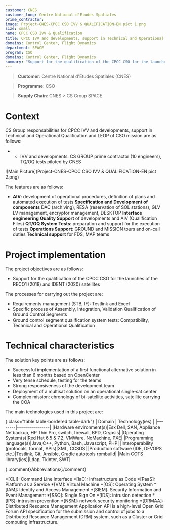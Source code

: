```yaml
---
customer: CNES
customer_long: Centre National d'Etudes Spatiales
prime_contractor: 
image: Project-CNES-CPCC CSO IVV & QUALIFICATION-EN pict 1.png
size: small
name: CPCC CSO IVV & Qualification
title: CPCC IVV and developments, support in Technical and Operational Qualification and LEOP of CSO mission
domains: Control Center, Flight Dynamics
department: SPACE
program: CSO
domains: Control Center, Flight Dynamics
summary: "Support for the qualification of the CPCC CSO for the launches of the RECO1 (2018) and IDENT (2020) satellites"
---
```


> __Customer__\: Centre National d'Etudes Spatiales (CNES)

> __Programme__\: CSO

> __Supply Chain__\: CNES >  CS Group SPACE


# Context


CS Group responsabilities for CPCC IVV and developments, support in Technical and Operational Qualification and LEOP of CSO mission are as follows:
* * IVV and developments: CS GROUP prime contractor (10 engineers), TQ/OQ tests piloted by CNES

![Main Picture](Project-CNES-CPCC CSO IVV & QUALIFICATION-EN pict 2.png)

The features are as follows:
* **AIV**: development of operational procedures, definition of plans and automated execution of tests
	**Specification and Development of components** DAC (archiving), RESA (reservation of SOL stations), GLV LV management, encryptor management, DESKTOP
	**Interface engineering**
	**Quality Support** of developments and AIV (Qualification Files)
	**QT/OQ System Tests**: preparation and support for the execution of tests
	**Operations Support**: GROUND and MISSION tours and on-call duties
	**Technical support** for FDS, MAP teams

# Project implementation

The project objectives are as follows:
* Support for the qualification of the CPCC CSO for the launches of the RECO1 (2018) and IDENT (2020) satellites

The processes for carrying out the project are:
* Requirements management (STB, IF): Testlink and Excel
* Specific process of Assembly, Integration, Validation Qualification of Ground Control Segments
* Ground control segment qualification system tests: Compatibility, Technical and Operational Qualification

# Technical characteristics

The solution key points are as follows:
* Successful implementation of a first functional alternative solution in less than 6 months based on OpenCenter
* Very tense schedule, testing for the teams
* Strong responsiveness of the development team
* Deployment of a multisat solution on an operational single-sat center
* Complex mission: chronology of bi-satellite activities, satellite carrying the COA



The main technologies used in this project are:

{:class="table table-bordered table-dark"}
| Domain | Technology(ies) |
|--------|----------------|
|Hardware environment(s)|Esx Dell, SAN, Appliance Netbackup, HP Thin Pro, switch, firewall, BPD, Crypsis|
|Operating System(s)|Red Hat 6.5 & 7.2, VMWare, NoMachine,  PXE|
|Programming language(s)|Java,C++, Python, Bash, Javascript, PHP|
|Interoperability (protocols, format, APIs)|XML, CCSDS|
|Production software (IDE, DEVOPS etc.)|Testlink, Git, Ansible, Gradle autotools rpmbuild|
|Main COTS library(ies)|Ldap, Tkinter, SWT|



{::comment}Abbreviations{:/comment}

*[CLI]: Command Line Interface
*[IaC]: Infrastructure as Code
*[PaaS]: Platform as a Service
*[VM]: Virtual Machine
*[OS]: Operating System
*[IAM]: Identity and Access Management
*[SIEM]: Security Information and Event Management
*[SSO]: Single Sign On
*[IDS]: intrusion detection
*[IPS]: intrusion prevention
*[NSM]: network security monitoring
*[DRMAA]: Distributed Resource Management Application API is a high-level Open Grid Forum API specification for the submission and control of jobs to a Distributed Resource Management (DRM) system, such as a Cluster or Grid computing infrastructure.
